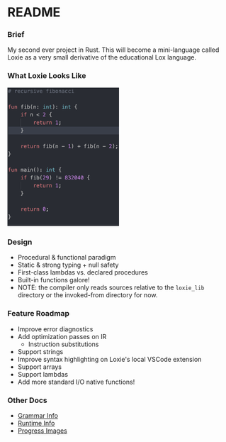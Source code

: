 # README

### Brief
My second ever project in Rust. This will become a mini-language called Loxie as a very small derivative of the educational Lox language.

### What Loxie Looks Like
<img src="./docs/assets/Loxie_Lang_Highlight_1.png" width="50%" alt="disassembled bytecode of ifs case">

### Design
 - Procedural & functional paradigm
 - Static & strong typing + null safety
 - First-class lambdas vs. declared procedures
 - Built-in functions galore!
 - NOTE: the compiler only reads sources relative to the `loxie_lib` directory or the invoked-from directory for now.

### Feature Roadmap
 - Improve error diagnostics
 - Add optimization passes on IR
    - Instruction substitutions
 - Support strings
 - Improve syntax highlighting on Loxie's local VSCode extension
 - Support arrays
 - Support lambdas
 - Add more standard I/O native functions!

### Other Docs
 - [Grammar Info](./docs/Grammar.md)
 - [Runtime Info](./docs/Runtime.md)
 - [Progress Images](./docs/Progress.md)
